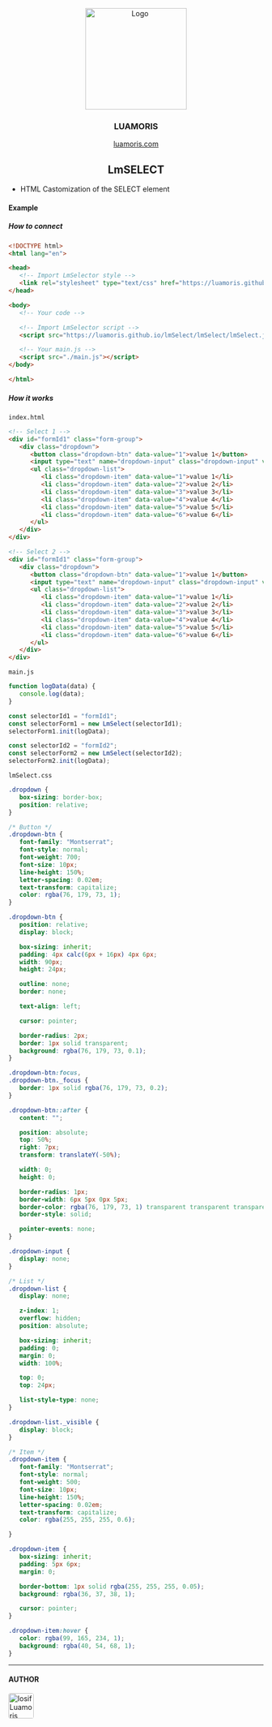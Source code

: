 <p align="center">
	<a href="https://github.com/luamoris">
		<img width="200" src="https://cutt.ly/U72fY1a" alt="Logo"/>
	</a>
</p>
<h3 align="center"><strong>LUAMORIS</strong></h3>
<p align="center">
	<a href="https://luamoris.com">luamoris.com</a>
</p>

<h2 align="center"><strong>LmSELECT</strong></h2>


+ HTML Castomization of the SELECT element

#### Example

##### How to connect

```html
<!DOCTYPE html>
<html lang="en">

<head>
   <!-- Import LmSelector style -->
   <link rel="stylesheet" type="text/css" href="https://luamoris.github.io/lmSelect/lmSelect/lmSelect.css">
</head>

<body>
   <!-- Your code -->

   <!-- Import LmSelector script -->
   <script src="https://luamoris.github.io/lmSelect/lmSelect/lmSelect.js"></script>

   <!-- Your main.js -->
   <script src="./main.js"></script>
</body>

</html>
```

##### How it works

`index.html`

```html
<!-- Select 1 -->
<div id="formId1" class="form-group">
   <div class="dropdown">
      <button class="dropdown-btn" data-value="1">value 1</button>
      <input type="text" name="dropdown-input" class="dropdown-input" value="">
      <ul class="dropdown-list">
         <li class="dropdown-item" data-value="1">value 1</li>
         <li class="dropdown-item" data-value="2">value 2</li>
         <li class="dropdown-item" data-value="3">value 3</li>
         <li class="dropdown-item" data-value="4">value 4</li>
         <li class="dropdown-item" data-value="5">value 5</li>
         <li class="dropdown-item" data-value="6">value 6</li>
      </ul>
   </div>
</div>

<!-- Select 2 -->
<div id="formId1" class="form-group">
   <div class="dropdown">
      <button class="dropdown-btn" data-value="1">value 1</button>
      <input type="text" name="dropdown-input" class="dropdown-input" value="">
      <ul class="dropdown-list">
         <li class="dropdown-item" data-value="1">value 1</li>
         <li class="dropdown-item" data-value="2">value 2</li>
         <li class="dropdown-item" data-value="3">value 3</li>
         <li class="dropdown-item" data-value="4">value 4</li>
         <li class="dropdown-item" data-value="5">value 5</li>
         <li class="dropdown-item" data-value="6">value 6</li>
      </ul>
   </div>
</div>
```

`main.js`

```js
function logData(data) {
   console.log(data);
}

const selectorId1 = "formId1";
const selectorForm1 = new LmSelect(selectorId1);
selectorForm1.init(logData);

const selectorId2 = "formId2";
const selectorForm2 = new LmSelect(selectorId2);
selectorForm2.init(logData);
```

`lmSelect.css`

```css
.dropdown {
   box-sizing: border-box;
   position: relative;
}

/* Button */
.dropdown-btn {
   font-family: "Montserrat";
   font-style: normal;
   font-weight: 700;
   font-size: 10px;
   line-height: 150%;
   letter-spacing: 0.02em;
   text-transform: capitalize;
   color: rgba(76, 179, 73, 1);
}

.dropdown-btn {
   position: relative;
   display: block;

   box-sizing: inherit;
   padding: 4px calc(6px + 16px) 4px 6px;
   width: 90px;
   height: 24px;

   outline: none;
   border: none;

   text-align: left;

   cursor: pointer;

   border-radius: 2px;
   border: 1px solid transparent;
   background: rgba(76, 179, 73, 0.1);
}

.dropdown-btn:focus,
.dropdown-btn._focus {
   border: 1px solid rgba(76, 179, 73, 0.2);
}

.dropdown-btn::after {
   content: "";

   position: absolute;
   top: 50%;
   right: 7px;
   transform: translateY(-50%);

   width: 0;
   height: 0;

   border-radius: 1px;
   border-width: 6px 5px 0px 5px;
   border-color: rgba(76, 179, 73, 1) transparent transparent transparent;
   border-style: solid;

   pointer-events: none;
}

.dropdown-input {
   display: none;
}

/* List */
.dropdown-list {
   display: none;

   z-index: 1;
   overflow: hidden;
   position: absolute;

   box-sizing: inherit;
   padding: 0;
   margin: 0;
   width: 100%;

   top: 0;
   top: 24px;

   list-style-type: none;
}

.dropdown-list._visible {
   display: block;
}

/* Item */
.dropdown-item {
   font-family: "Montserrat";
   font-style: normal;
   font-weight: 500;
   font-size: 10px;
   line-height: 150%;
   letter-spacing: 0.02em;
   text-transform: capitalize;
   color: rgba(255, 255, 255, 0.6);

}

.dropdown-item {
   box-sizing: inherit;
   padding: 5px 6px;
   margin: 0;

   border-bottom: 1px solid rgba(255, 255, 255, 0.05);
   background: rgba(36, 37, 38, 1);

   cursor: pointer;
}

.dropdown-item:hover {
   color: rgba(99, 165, 234, 1);
   background: rgba(40, 54, 68, 1);
}
```

---

#### AUTHOR

<p align="left">
	<a href="https://luamoris.com">
		<img style="border-radius: 4px;" width="50" src="https://avatars.githubusercontent.com/u/70754306?s=460&u=922c28870849f7c9528034f0512e69fb77339c84&v=4" alt="Iosif Luamoris"/>
	</a>
</p>
